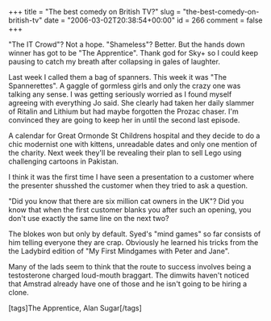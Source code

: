 +++
title = "The best comedy on British TV?"
slug = "the-best-comedy-on-british-tv"
date = "2006-03-02T20:38:54+00:00"
id = 266
comment = false
+++

"The IT Crowd"? Not a hope. "Shameless"? Better. But the hands down winner has got to be "The Apprentice". Thank god for Sky+ so I could keep pausing to catch my breath after collapsing in gales of laughter.

Last week I called them a bag of spanners. This week it was "The Spannerettes". A gaggle of gormless girls and only the crazy one was talking any sense. I was getting seriously worried as I found myself agreeing with everything Jo said. She clearly had taken her daily slammer of Ritalin and Lithium but had maybe forgotten the Prozac chaser. I'm convinced they are going to keep her in until the second last episode.

A calendar for Great Ormonde St Childrens hospital and they decide to do a chic modernist one with kittens, unreadable dates and only one mention of the charity. Next week they'll be revealing their plan to sell Lego using challenging cartoons in Pakistan.

I think it was the first time I have seen a presentation to a customer where the presenter shusshed the customer when they tried to ask a question.

"Did you know that there are six million cat owners in the UK"? Did you know that when the first customer blanks you after such an opening, you don't use exactly the same line on the next two?

The blokes won but only by default. Syed's "mind games" so far consists of him telling everyone they are crap. Obviously he learned his tricks from the the Ladybird edition of "My First Mindgames with Peter and Jane".

Many of the lads seem to think that the route to success involves being a testosterone charged loud-mouth braggart. The dimwits haven't noticed that Amstrad already have one of those and he isn't going to be hiring a clone.

[tags]The Apprentice, Alan Sugar[/tags]
